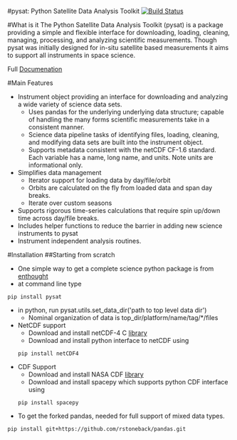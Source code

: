#pysat: Python Satellite Data Analysis Toolkit
[![Build Status](https://travis-ci.org/rstoneback/pysat.svg?branch=master)](https://travis-ci.org/rstoneback/pysat)

#What is it
The Python Satellite Data Analysis Toolkit (pysat) is a package providing a simple and flexible interface
for downloading, loading, cleaning, managing, processing, and analyzing scientific 
measurements. Though pysat was initially designed for in-situ
satellite based measurements it aims to support all instruments in space science.

Full [Documenation](http://rstoneback.github.io/pysat/)

#Main Features
* Instrument object providing an interface for downloading and analyzing a wide variety of science data sets.
  * Uses pandas for the underlying underlying data structure;
  capable of handling the many forms scientific measurements take in a consistent manner.
  * Science data pipeline tasks of identifying files, loading, cleaning, and modifying
  data sets are built into the instrument object.
  * Supports metadata consistent with the netCDF CF-1.6 standard. Each variable 
  has a name, long name, and units. Note units are informational only.
* Simplifies data management
  * Iterator support for loading data by day/file/orbit
  * Orbits are calculated on the fly from loaded data and span day breaks.
  * Iterate over custom seasons
* Supports rigorous time-series calculations that require spin up/down time across day/file breaks. 
* Includes helper functions to reduce the barrier in adding new science instruments to pysat
* Instrument independent analysis routines.

#Installation
##Starting from scratch
* One simple way to get a complete science python package is from [enthought](https://store.enthought.com)
* at command line type
```
pip install pysat
```
* in python, run pysat.utils.set_data_dir('path to top level data dir')
  * Nominal organization of data is top_dir/platform/name/tag/*/files
* NetCDF support
  * Download and install netCDF-4 C [library](http://www.unidata.ucar.edu/downloads/netcdf/index.jsp)
  * Download and install python interface to netCDF using
  ```
  pip install netCDF4
  ```
* CDF Support
  * Download and install NASA CDF [library](http://cdf.gsfc.nasa.gov/html/sw_and_docs.html)  
  * Download and install spacepy which supports python CDF interface using
  ```
  pip install spacepy
  ```
* To get the forked pandas, needed for full support of mixed data types.
```
pip install git+https://github.com/rstoneback/pandas.git
```
